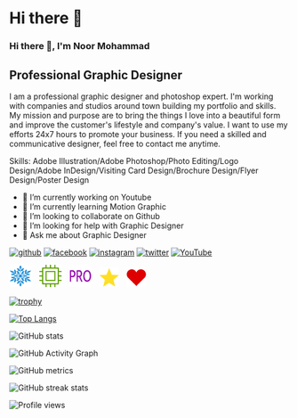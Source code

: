 # Hi there 👋

### Hi there 👋, I'm Noor Mohammad

## Professional Graphic Designer
I am a professional graphic designer and photoshop expert. I'm working with companies and studios around town building my portfolio and skills. My mission and purpose are to bring the things I love into a beautiful form and improve the customer's lifestyle and company's value. I want to use my efforts 24x7 hours to promote your business. If you need a skilled and communicative designer, feel free to contact me anytime.

Skills: Adobe Illustration/Adobe Photoshop/Photo Editing/Logo Design/Adobe InDesign/Visiting Card Design/Brochure Design/Flyer Design/Poster Design

- 🔭 I’m currently working on Youtube 
- 🌱 I’m currently learning Motion Graphic 
- 👯 I’m looking to collaborate on Github 
- 🤔 I’m looking for help with Graphic Designer 
- 💬 Ask me about Graphic Designer 


[<img src='https://cdn.jsdelivr.net/npm/simple-icons@3.0.1/icons/github.svg' alt='github' height='40'>](https://github.com/Noorsadi02)  [<img src='https://cdn.jsdelivr.net/npm/simple-icons@3.0.1/icons/facebook.svg' alt='facebook' height='40'>](https://www.facebook.com/NoorMohammad873)  [<img src='https://cdn.jsdelivr.net/npm/simple-icons@3.0.1/icons/instagram.svg' alt='instagram' height='40'>](https://www.instagram.com/noor.sadi.bd/)  [<img src='https://cdn.jsdelivr.net/npm/simple-icons@3.0.1/icons/twitter.svg' alt='twitter' height='40'>](https://twitter.com/Noorsadi02)  [<img src='https://cdn.jsdelivr.net/npm/simple-icons@3.0.1/icons/youtube.svg' alt='YouTube' height='40'>](https://www.youtube.com/channel/Noor_Sadi)  

<a href='https://archiveprogram.github.com/'><img src='https://raw.githubusercontent.com/acervenky/animated-github-badges/master/assets/acbadge.gif' width='40' height='40'></a> <a href='https://docs.github.com/en/developers'><img src='https://raw.githubusercontent.com/acervenky/animated-github-badges/master/assets/devbadge.gif' width='40' height='40'></a> <a href='https://github.com/pricing'><img src='https://raw.githubusercontent.com/acervenky/animated-github-badges/master/assets/pro.gif' width='40' height='40'></a> <a href='https://stars.github.com/'><img src='https://raw.githubusercontent.com/acervenky/animated-github-badges/master/assets/starbadge.gif' width='35' height='35'></a> <a href='https://docs.github.com/en/github/supporting-the-open-source-community-with-github-sponsors'><img src='https://raw.githubusercontent.com/acervenky/animated-github-badges/master/assets/sponsorbadge.gif' width='35' height='35'></a> 

[![trophy](https://github-profile-trophy.vercel.app/?username=Noorsadi02)](https://github.com/ryo-ma/github-profile-trophy)

[![Top Langs](https://github-readme-stats.vercel.app/api/top-langs/?username=Noorsadi02)](https://github.com/anuraghazra/github-readme-stats)

![GitHub stats](https://github-readme-stats.vercel.app/api?username=Noorsadi02&show_icons=true&count_private=true)  

![GitHub Activity Graph](https://activity-graph.herokuapp.com/graph?username=Noorsadi02)  

![GitHub metrics](https://metrics.lecoq.io/Noorsadi02)  

![GitHub streak stats](https://streak-stats.demolab.com/?user=Noorsadi02)  

![Profile views](https://gpvc.arturio.dev/Noorsadi02)  
